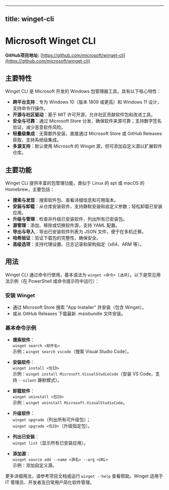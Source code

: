 
---
title: winget-cli
---

# Microsoft Winget CLI

**GitHub项目地址:** [https://github.com/microsoft/winget-cli](https://github.com/microsoft/winget-cli)

## 主要特性
Winget CLI 是 Microsoft 开发的 Windows 包管理器工具，具有以下核心特性：
- **跨平台支持**：专为 Windows 10（版本 1809 或更高）和 Windows 11 设计，支持命令行操作。
- **开源与社区驱动**：基于 MIT 许可开源，允许社区贡献软件包和改进工具。
- **安全与可靠**：通过 Microsoft Store 分发，确保软件来源可靠；支持数字签名验证，减少恶意软件风险。
- **轻量级集成**：无需额外安装，直接通过 Microsoft Store 或 GitHub Releases 获取，支持系统级集成。
- **多源支持**：默认使用 Microsoft 的 Winget 源，但可添加自定义源以扩展软件仓库。

## 主要功能
Winget CLI 提供丰富的包管理功能，类似于 Linux 的 apt 或 macOS 的 Homebrew，主要包括：
- **搜索与发现**：搜索软件包、查看详细信息和可用版本。
- **安装与卸载**：从仓库安装软件，支持静默安装和自定义参数；轻松卸载已安装应用。
- **升级与管理**：检查并升级已安装软件，列出所有已安装包。
- **源管理**：添加、移除或切换软件源，支持 YAML 配置。
- **导出与导入**：导出已安装软件列表为 JSON 文件，便于在多机迁移。
- **哈希验证**：验证下载包的完整性，确保安全。
- **高级选项**：支持代理设置、日志记录和架构指定（x64、ARM 等）。

## 用法
Winget CLI 通过命令行使用，基本语法为 `winget <命令> [选项]`。以下是常见用法示例（在 PowerShell 或命令提示符中运行）：

### 安装 Winget
- 通过 Microsoft Store 搜索 "App Installer" 并安装（包含 Winget）。
- 或从 GitHub Releases 下载最新 .msixbundle 文件安装。

### 基本命令示例
- **搜索软件**：  
  `winget search <软件名>`  
  示例：`winget search vscode`（搜索 Visual Studio Code）。

- **安装软件**：  
  `winget install <包ID>`  
  示例：`winget install Microsoft.VisualStudioCode`（安装 VS Code，支持 `--silent` 静默模式）。

- **卸载软件**：  
  `winget uninstall <包ID>`  
  示例：`winget uninstall Microsoft.VisualStudioCode`。

- **升级软件**：  
  `winget upgrade`（列出所有可升级包）；  
  `winget upgrade <包ID>`（升级指定包）。

- **列出已安装**：  
  `winget list`（显示所有已安装应用）。

- **添加源**：  
  `winget source add --name <源名> --arg <URL>`  
  示例：添加自定义源。

更多详细用法，请参考项目文档或运行 `winget --help` 查看帮助。Winget 适用于 IT 管理员、开发者及日常用户简化软件管理。